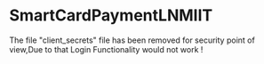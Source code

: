 # SmartCardPaymentLNMIIT

The file "client_secrets" file has been removed for security point of view,Due to that Login Functionality would not work !  